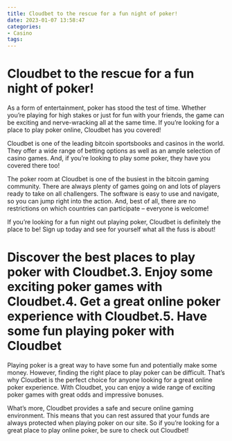 ```yaml
---
title: Cloudbet to the rescue for a fun night of poker!
date: 2023-01-07 13:58:47
categories:
- Casino
tags:
---
```



#  Cloudbet to the rescue for a fun night of poker!

As a form of entertainment, poker has stood the test of time. Whether you’re playing for high stakes or just for fun with your friends, the game can be exciting and nerve-wracking all at the same time. If you’re looking for a place to play poker online, Cloudbet has you covered!

Cloudbet is one of the leading bitcoin sportsbooks and casinos in the world. They offer a wide range of betting options as well as an ample selection of casino games. And, if you’re looking to play some poker, they have you covered there too!

The poker room at Cloudbet is one of the busiest in the bitcoin gaming community. There are always plenty of games going on and lots of players ready to take on all challengers. The software is easy to use and navigate, so you can jump right into the action. And, best of all, there are no restrictions on which countries can participate – everyone is welcome!

If you’re looking for a fun night out playing poker, Cloudbet is definitely the place to be! Sign up today and see for yourself what all the fuss is about!

#  Discover the best places to play poker with Cloudbet.3. Enjoy some exciting poker games with Cloudbet.4. Get a great online poker experience with Cloudbet.5. Have some fun playing poker with Cloudbet

Playing poker is a great way to have some fun and potentially make some money. However, finding the right place to play poker can be difficult. That’s why Cloudbet is the perfect choice for anyone looking for a great online poker experience. With Cloudbet, you can enjoy a wide range of exciting poker games with great odds and impressive bonuses.

What’s more, Cloudbet provides a safe and secure online gaming environment. This means that you can rest assured that your funds are always protected when playing poker on our site. So if you’re looking for a great place to play online poker, be sure to check out Cloudbet!